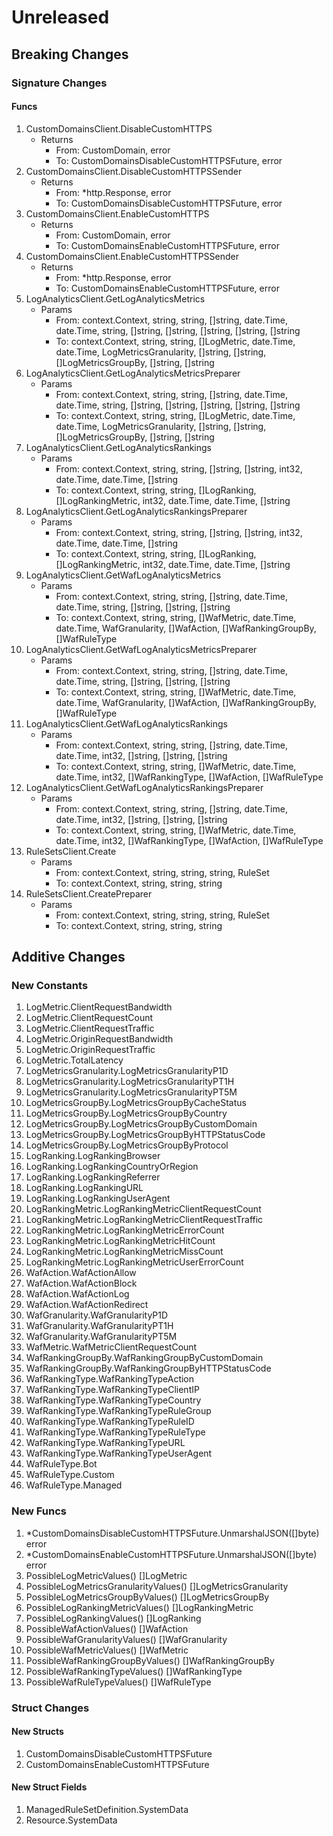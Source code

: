 # Unreleased

## Breaking Changes

### Signature Changes

#### Funcs

1. CustomDomainsClient.DisableCustomHTTPS
	- Returns
		- From: CustomDomain, error
		- To: CustomDomainsDisableCustomHTTPSFuture, error
1. CustomDomainsClient.DisableCustomHTTPSSender
	- Returns
		- From: *http.Response, error
		- To: CustomDomainsDisableCustomHTTPSFuture, error
1. CustomDomainsClient.EnableCustomHTTPS
	- Returns
		- From: CustomDomain, error
		- To: CustomDomainsEnableCustomHTTPSFuture, error
1. CustomDomainsClient.EnableCustomHTTPSSender
	- Returns
		- From: *http.Response, error
		- To: CustomDomainsEnableCustomHTTPSFuture, error
1. LogAnalyticsClient.GetLogAnalyticsMetrics
	- Params
		- From: context.Context, string, string, []string, date.Time, date.Time, string, []string, []string, []string, []string, []string
		- To: context.Context, string, string, []LogMetric, date.Time, date.Time, LogMetricsGranularity, []string, []string, []LogMetricsGroupBy, []string, []string
1. LogAnalyticsClient.GetLogAnalyticsMetricsPreparer
	- Params
		- From: context.Context, string, string, []string, date.Time, date.Time, string, []string, []string, []string, []string, []string
		- To: context.Context, string, string, []LogMetric, date.Time, date.Time, LogMetricsGranularity, []string, []string, []LogMetricsGroupBy, []string, []string
1. LogAnalyticsClient.GetLogAnalyticsRankings
	- Params
		- From: context.Context, string, string, []string, []string, int32, date.Time, date.Time, []string
		- To: context.Context, string, string, []LogRanking, []LogRankingMetric, int32, date.Time, date.Time, []string
1. LogAnalyticsClient.GetLogAnalyticsRankingsPreparer
	- Params
		- From: context.Context, string, string, []string, []string, int32, date.Time, date.Time, []string
		- To: context.Context, string, string, []LogRanking, []LogRankingMetric, int32, date.Time, date.Time, []string
1. LogAnalyticsClient.GetWafLogAnalyticsMetrics
	- Params
		- From: context.Context, string, string, []string, date.Time, date.Time, string, []string, []string, []string
		- To: context.Context, string, string, []WafMetric, date.Time, date.Time, WafGranularity, []WafAction, []WafRankingGroupBy, []WafRuleType
1. LogAnalyticsClient.GetWafLogAnalyticsMetricsPreparer
	- Params
		- From: context.Context, string, string, []string, date.Time, date.Time, string, []string, []string, []string
		- To: context.Context, string, string, []WafMetric, date.Time, date.Time, WafGranularity, []WafAction, []WafRankingGroupBy, []WafRuleType
1. LogAnalyticsClient.GetWafLogAnalyticsRankings
	- Params
		- From: context.Context, string, string, []string, date.Time, date.Time, int32, []string, []string, []string
		- To: context.Context, string, string, []WafMetric, date.Time, date.Time, int32, []WafRankingType, []WafAction, []WafRuleType
1. LogAnalyticsClient.GetWafLogAnalyticsRankingsPreparer
	- Params
		- From: context.Context, string, string, []string, date.Time, date.Time, int32, []string, []string, []string
		- To: context.Context, string, string, []WafMetric, date.Time, date.Time, int32, []WafRankingType, []WafAction, []WafRuleType
1. RuleSetsClient.Create
	- Params
		- From: context.Context, string, string, string, RuleSet
		- To: context.Context, string, string, string
1. RuleSetsClient.CreatePreparer
	- Params
		- From: context.Context, string, string, string, RuleSet
		- To: context.Context, string, string, string

## Additive Changes

### New Constants

1. LogMetric.ClientRequestBandwidth
1. LogMetric.ClientRequestCount
1. LogMetric.ClientRequestTraffic
1. LogMetric.OriginRequestBandwidth
1. LogMetric.OriginRequestTraffic
1. LogMetric.TotalLatency
1. LogMetricsGranularity.LogMetricsGranularityP1D
1. LogMetricsGranularity.LogMetricsGranularityPT1H
1. LogMetricsGranularity.LogMetricsGranularityPT5M
1. LogMetricsGroupBy.LogMetricsGroupByCacheStatus
1. LogMetricsGroupBy.LogMetricsGroupByCountry
1. LogMetricsGroupBy.LogMetricsGroupByCustomDomain
1. LogMetricsGroupBy.LogMetricsGroupByHTTPStatusCode
1. LogMetricsGroupBy.LogMetricsGroupByProtocol
1. LogRanking.LogRankingBrowser
1. LogRanking.LogRankingCountryOrRegion
1. LogRanking.LogRankingReferrer
1. LogRanking.LogRankingURL
1. LogRanking.LogRankingUserAgent
1. LogRankingMetric.LogRankingMetricClientRequestCount
1. LogRankingMetric.LogRankingMetricClientRequestTraffic
1. LogRankingMetric.LogRankingMetricErrorCount
1. LogRankingMetric.LogRankingMetricHitCount
1. LogRankingMetric.LogRankingMetricMissCount
1. LogRankingMetric.LogRankingMetricUserErrorCount
1. WafAction.WafActionAllow
1. WafAction.WafActionBlock
1. WafAction.WafActionLog
1. WafAction.WafActionRedirect
1. WafGranularity.WafGranularityP1D
1. WafGranularity.WafGranularityPT1H
1. WafGranularity.WafGranularityPT5M
1. WafMetric.WafMetricClientRequestCount
1. WafRankingGroupBy.WafRankingGroupByCustomDomain
1. WafRankingGroupBy.WafRankingGroupByHTTPStatusCode
1. WafRankingType.WafRankingTypeAction
1. WafRankingType.WafRankingTypeClientIP
1. WafRankingType.WafRankingTypeCountry
1. WafRankingType.WafRankingTypeRuleGroup
1. WafRankingType.WafRankingTypeRuleID
1. WafRankingType.WafRankingTypeRuleType
1. WafRankingType.WafRankingTypeURL
1. WafRankingType.WafRankingTypeUserAgent
1. WafRuleType.Bot
1. WafRuleType.Custom
1. WafRuleType.Managed

### New Funcs

1. *CustomDomainsDisableCustomHTTPSFuture.UnmarshalJSON([]byte) error
1. *CustomDomainsEnableCustomHTTPSFuture.UnmarshalJSON([]byte) error
1. PossibleLogMetricValues() []LogMetric
1. PossibleLogMetricsGranularityValues() []LogMetricsGranularity
1. PossibleLogMetricsGroupByValues() []LogMetricsGroupBy
1. PossibleLogRankingMetricValues() []LogRankingMetric
1. PossibleLogRankingValues() []LogRanking
1. PossibleWafActionValues() []WafAction
1. PossibleWafGranularityValues() []WafGranularity
1. PossibleWafMetricValues() []WafMetric
1. PossibleWafRankingGroupByValues() []WafRankingGroupBy
1. PossibleWafRankingTypeValues() []WafRankingType
1. PossibleWafRuleTypeValues() []WafRuleType

### Struct Changes

#### New Structs

1. CustomDomainsDisableCustomHTTPSFuture
1. CustomDomainsEnableCustomHTTPSFuture

#### New Struct Fields

1. ManagedRuleSetDefinition.SystemData
1. Resource.SystemData
